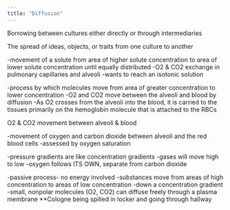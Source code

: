 ```yaml
---
title: "Diffusion"
---
```

Borrowing between cultures either directly or through intermediaries

The spread of ideas, objects, or traits from one culture to another

-movement of a solute from area of higher solute concentration to area of lower solute concentration until equally distributed
-O2 &amp; CO2 exchange in pulmonary capillaries and alveoli
-wants to reach an isotonic solution

-process by which molecules move from area of greater concentration to lower concentration 
-O2 and CO2 move between the alveoli and blood by diffusion
-As O2 crosses from the alveoli into the blood, it is carried to the tissues primarily on the hemoglobin molecule that is attached to the RBCs

O2 &amp; CO2 movement between alveoli &amp; blood

-movement of oxygen and carbon dioxide between alveoli and the red blood cells
-assessed by oxygen saturation

-pressure gradients are like concentration gradients
-gases will move high to low
-oxygen follows ITS OWN, separate from carbon dioxide

-passive process- no energy involved
-substances move from areas of high concentration to areas of low concentration
-down a concentration gradient
-small, nonpolar molecules (O2, CO2) can diffuse freely through a plasma membrane
**Cologne being spilled in locker and going through hallway

